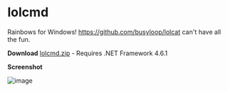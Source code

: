 # lolcmd
Rainbows for Windows! https://github.com/busyloop/lolcat can't have all the fun.

**Download**
[lolcmd.zip](https://github.com/rushfrisby/lolcmd/raw/master/lolcmd.zip) - Requires .NET Framework 4.6.1

**Screenshot**

![image](https://user-images.githubusercontent.com/574729/27542528-7e8a2624-5a55-11e7-8e95-e22ef5d4bde8.png)
